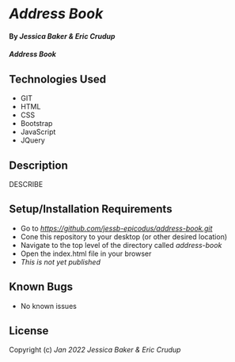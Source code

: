 # _Address Book_

#### By _**Jessica Baker & Eric Crudup**_ 

#### _Address Book_

## Technologies Used

* GIT
* HTML
* CSS
* Bootstrap
* JavaScript
* JQuery

## Description

DESCRIBE

## Setup/Installation Requirements

* Go to _https://github.com/jessb-epicodus/address-book.git_
* Cone this repository to your desktop (or other desired location)
* Navigate to the top level of the directory called _address-book_
* Open the index.html file in your browser
* _This is not yet published_

## Known Bugs

* No known issues

## License


Copyright (c) _Jan 2022_ _Jessica Baker & Eric Crudup_